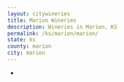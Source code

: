 ```yaml
---
layout: citywineries
title: Marion Wineries
description: Wineries in Marion, KS
permalink: /ks/marion/marion/
state: ks
county: marion
city: marion
---
```

-
